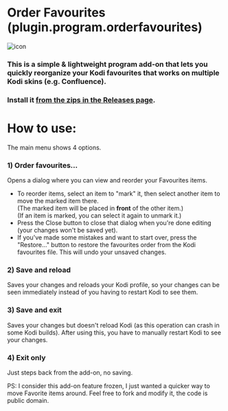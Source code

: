 # Order Favourites (plugin.program.orderfavourites)
![icon](https://github.com/doko-desuka/plugin.program.orderfavourites/raw/master/icon.png)  
### This is a simple & lightweight program add-on that lets you quickly reorganize your Kodi favourites that works on multiple Kodi skins (e.g. Confluence).

### Install it [from the zips in the Releases page](https://github.com/M-Borsch/plugin.program.orderfavourites/releases/tag/OrderFavourites_with_Confluence).

# How to use:

The main menu shows 4 options.

### 1) Order favourites...   
Opens a dialog where you can view and reorder your Favourites items.   
- To reorder items, select an item to "mark" it, then select another item to move the marked item there.  
(The marked item will be placed in **front** of the other item.)  
(If an item is marked, you can select it again to unmark it.)  
- Press the Close button to close that dialog when you're done editing (your changes won't be saved yet).  
- If you've made some mistakes and want to start over, press the "Restore..." button to restore the favourites order from the Kodi favourites file. This will undo your unsaved changes.
   
### 2) Save and reload
Saves your changes and reloads your Kodi profile, so your changes can be seen immediately instead of you having to restart Kodi to see them.
   
### 3) Save and exit
Saves your changes but doesn't reload Kodi (as this operation can crash in some Kodi builds). After using this, you have to manually restart Kodi to see your changes.

### 4) Exit only
Just steps back from the add-on, no saving.

PS: I consider this add-on feature frozen, I just wanted a quicker way to move Favorite items around. Feel free to fork and modify it, the code is public domain.
